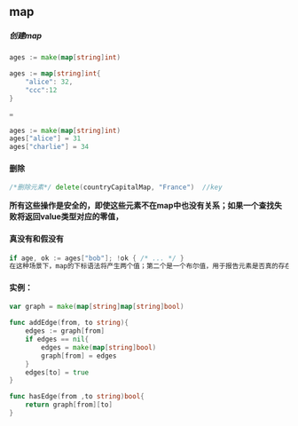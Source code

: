 ## map



##### 创建map

```go
ages := make(map[string]int)

ages := map[string]int{
    "alice": 32,
    "ccc":12
}

=

ages := make(map[string]int)
ages["alice"] = 31
ages["charlie"] = 34
```

#### 删除



```go
/*删除元素*/ delete(countryCapitalMap, "France")  //key
```

**所有这些操作是安全的，即使这些元素不在map中也没有关系；如果一个查找失败将返回value类型对应的零值，**



#### 真没有和假没有



```go
if age, ok := ages["bob"]; !ok { /* ... */ }
在这种场景下，map的下标语法将产生两个值；第二个是一个布尔值，用于报告元素是否真的存在。布尔变量一般命名为ok，特别适合马上用于if条件判断部分。
```



#### 实例：



```go
var graph = make(map[string]map[string]bool)

func addEdge(from, to string){
    edges := graph[from]
    if edges == nil{
        edges = make(map[string]bool)
        graph[from] = edges
    }
    edges[to] = true
}

func hasEdge(from ,to string)bool{
    return graph[from][to]
}
```

